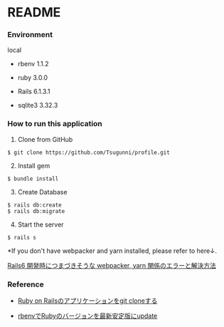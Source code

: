 # README

### Environment

local

* rbenv 1.1.2

* ruby 3.0.0

* Rails 6.1.3.1

* sqlite3 3.32.3


### How to run this application

1. Clone from GitHub
```
$ git clone https://github.com/Tsugunni/profile.git
```

2. Install gem
```
$ bundle install
```

3. Create Database
```
$ rails db:create
$ rails db:migrate
```

4. Start the server
```
$ rails s
```

*If you don't have webpacker and yarn installed, please refer to here↓.

[Rails6 開発時につまづきそうな webpacker, yarn 関係のエラーと解決方法](https://qiita.com/NaokiIshimura/items/8203f74f8dfd5f6b87a0)

### Reference
* [Ruby on Railsのアプリケーションをgit cloneする](https://qiita.com/apple-yagi/items/4b01387d46820cd5323f)

* [rbenvでRubyのバージョンを最新安定版にupdate](https://qiita.com/_kanacan_/items/c1499f6c13b1c41da982)
